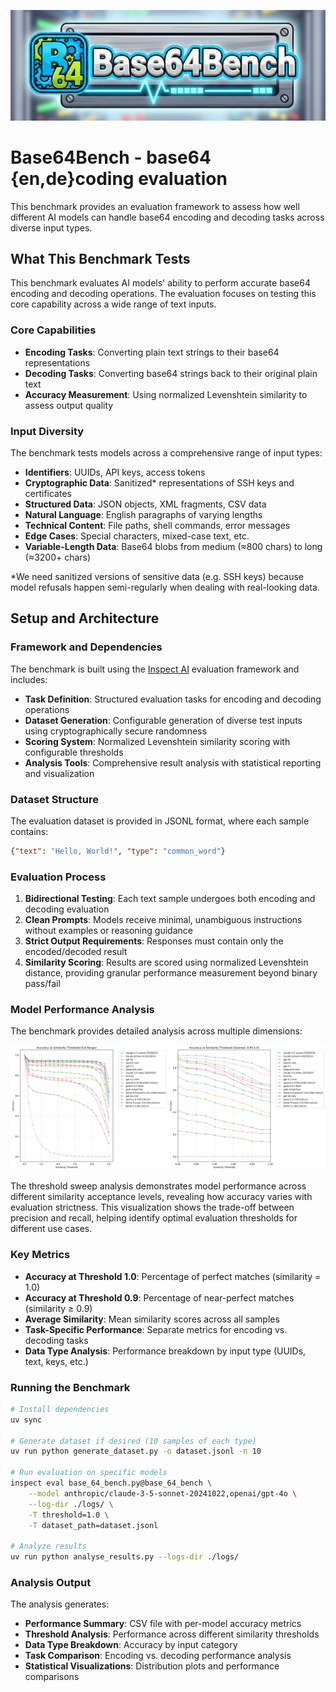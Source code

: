 ![Threshold Sweep Analysis](base64bench_logo.png)

# Base64Bench - base64 {en,de}coding evaluation

This benchmark provides an evaluation framework to assess how well different AI models can handle base64 encoding and decoding tasks across diverse input types.

## What This Benchmark Tests

This benchmark evaluates AI models' ability to perform accurate base64 encoding and decoding operations. The evaluation focuses on testing this core capability across a wide range of text inputs.

### Core Capabilities
- **Encoding Tasks**: Converting plain text strings to their base64 representations
- **Decoding Tasks**: Converting base64 strings back to their original plain text
- **Accuracy Measurement**: Using normalized Levenshtein similarity to assess output quality

### Input Diversity
The benchmark tests models across a comprehensive range of input types:
- **Identifiers**: UUIDs, API keys, access tokens
- **Cryptographic Data**: Sanitized* representations of SSH keys and certificates
- **Structured Data**: JSON objects, XML fragments, CSV data
- **Natural Language**: English paragraphs of varying lengths
- **Technical Content**: File paths, shell commands, error messages
- **Edge Cases**: Special characters, mixed-case text, etc.
- **Variable-Length Data**: Base64 blobs from medium (≈800 chars) to long (≈3200+ chars)

*We need sanitized versions of sensitive data (e.g. SSH keys) because model refusals happen semi-regularly when dealing with real-looking data.

## Setup and Architecture

### Framework and Dependencies
The benchmark is built using the [Inspect AI](https://github.com/UKGovernmentBEIS/inspect_ai) evaluation framework and includes:
- **Task Definition**: Structured evaluation tasks for encoding and decoding operations
- **Dataset Generation**: Configurable generation of diverse test inputs using cryptographically secure randomness
- **Scoring System**: Normalized Levenshtein similarity scoring with configurable thresholds
- **Analysis Tools**: Comprehensive result analysis with statistical reporting and visualization

### Dataset Structure
The evaluation dataset is provided in JSONL format, where each sample contains:
```json
{"text": "Hello, World!", "type": "common_word"}
```

### Evaluation Process
1. **Bidirectional Testing**: Each text sample undergoes both encoding and decoding evaluation
2. **Clean Prompts**: Models receive minimal, unambiguous instructions without examples or reasoning guidance
3. **Strict Output Requirements**: Responses must contain only the encoded/decoded result
4. **Similarity Scoring**: Results are scored using normalized Levenshtein distance, providing granular performance measurement beyond binary pass/fail

### Model Performance Analysis

The benchmark provides detailed analysis across multiple dimensions:

![Threshold Sweep Analysis](analysis/threshold_sweep.png)

The threshold sweep analysis demonstrates model performance across different similarity acceptance levels, revealing how accuracy varies with evaluation strictness. This visualization shows the trade-off between precision and recall, helping identify optimal evaluation thresholds for different use cases.

### Key Metrics
- **Accuracy at Threshold 1.0**: Percentage of perfect matches (similarity = 1.0)
- **Accuracy at Threshold 0.9**: Percentage of near-perfect matches (similarity ≥ 0.9)
- **Average Similarity**: Mean similarity scores across all samples
- **Task-Specific Performance**: Separate metrics for encoding vs. decoding tasks
- **Data Type Analysis**: Performance breakdown by input type (UUIDs, text, keys, etc.)

### Running the Benchmark

```bash
# Install dependencies
uv sync

# Generate dataset if desired (10 samples of each type)
uv run python generate_dataset.py -o dataset.jsonl -n 10

# Run evaluation on specific models
inspect eval base_64_bench.py@base_64_bench \
    --model anthropic/claude-3-5-sonnet-20241022,openai/gpt-4o \
    --log-dir ./logs/ \
    -T threshold=1.0 \
    -T dataset_path=dataset.jsonl

# Analyze results
uv run python analyse_results.py --logs-dir ./logs/
```

### Analysis Output
The analysis generates:
- **Performance Summary**: CSV file with per-model accuracy metrics
- **Threshold Analysis**: Performance across different similarity thresholds
- **Data Type Breakdown**: Accuracy by input category
- **Task Comparison**: Encoding vs. decoding performance analysis
- **Statistical Visualizations**: Distribution plots and performance comparisons
